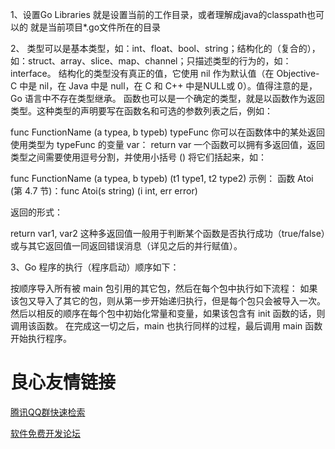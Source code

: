 1、设置Go Libraries
就是设置当前的工作目录，或者理解成java的classpath也可以的
就是当前项目*.go文件所在的目录

2、
类型可以是基本类型，如：int、float、bool、string；结构化的（复合的），如：struct、array、slice、map、channel；只描述类型的行为的，如：interface。
结构化的类型没有真正的值，它使用 nil 作为默认值（在 Objective-C 中是 nil，在 Java 中是 null，在 C 和 C++ 中是NULL或 0）。值得注意的是，Go 语言中不存在类型继承。
函数也可以是一个确定的类型，就是以函数作为返回类型。这种类型的声明要写在函数名和可选的参数列表之后，例如：

func FunctionName (a typea, b typeb) typeFunc
你可以在函数体中的某处返回使用类型为 typeFunc 的变量 var：
return var
一个函数可以拥有多返回值，返回类型之间需要使用逗号分割，并使用小括号 () 将它们括起来，如：

func FunctionName (a typea, b typeb) (t1 type1, t2 type2)
示例： 函数 Atoi (第 4.7 节)：func Atoi(s string) (i int, err error)

返回的形式：

return var1, var2
这种多返回值一般用于判断某个函数是否执行成功（true/false）或与其它返回值一同返回错误消息（详见之后的并行赋值）。


3、Go 程序的执行（程序启动）顺序如下：

按顺序导入所有被 main 包引用的其它包，然后在每个包中执行如下流程：
如果该包又导入了其它的包，则从第一步开始递归执行，但是每个包只会被导入一次。
然后以相反的顺序在每个包中初始化常量和变量，如果该包含有 init 函数的话，则调用该函数。
在完成这一切之后，main 也执行同样的过程，最后调用 main 函数开始执行程序。





 # 良心友情链接

[腾讯QQ群快速检索](http://u.720life.cn/s/8cf73f7c)

[软件免费开发论坛](http://u.720life.cn/s/bbb01dc0)